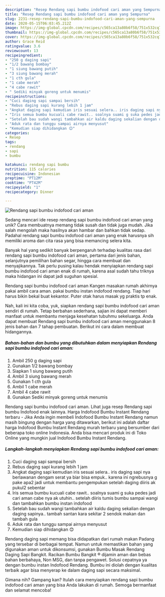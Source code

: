 ```yaml
---
description: "Resep Rendang sapi bumbu indofood cari aman yang Sempurna"
title: "Resep Rendang sapi bumbu indofood cari aman yang Sempurna"
slug: 2231-resep-rendang-sapi-bumbu-indofood-cari-aman-yang-sempurna
date: 2020-05-15T06:03:45.212Z
image: https://img-global.cpcdn.com/recipes/c565ca13a80b6f58/751x532cq70/rendang-sapi-bumbu-indofood-cari-aman-foto-resep-utama.jpg
thumbnail: https://img-global.cpcdn.com/recipes/c565ca13a80b6f58/751x532cq70/rendang-sapi-bumbu-indofood-cari-aman-foto-resep-utama.jpg
cover: https://img-global.cpcdn.com/recipes/c565ca13a80b6f58/751x532cq70/rendang-sapi-bumbu-indofood-cari-aman-foto-resep-utama.jpg
author: Grace Reid
ratingvalue: 3.6
reviewcount: 13
recipeingredient:
- "250 g daging sapi"
- "1/2 bawang bombay"
- "1 siung bawang putih"
- "3 siung bawang merah"
- "1 cth gula"
- "1 cabe merah"
- "4 cabe rawit"
- " Sediki minyak goreng untuk menumis"
recipeinstructions:
- "Cuci daging sapi sampai bersih"
- "Rebus daging sapi kurang lebih 1 jam"
- "Angkat daging sapi kemudian iris sesuai selera.. iris daging sapi nya berlawanan dengam serat ya biar bisa empuk.. karena ini ngrebusnya g pake apa2 jadi untuk membantu pengempukan setelah daging diiris ak pukul2 sebentar"
- "Iris semua bumbu kucuali cabe rawit.. soalnya suami g suka pedes jadi cari aman cabe nya ak utuhin.. setelah diiris tumis bumbu sampai wangi dan tambahkan bumbu instan indofood"
- "Setelah bau sudah wangi tambahkan air kaldu daging sekalian dengan daging sapinya.. tambah santan kara sekitar 2 sendok makan dan tambah gula"
- "Aduk rata dan tunggu sampai airnya menyusut"
- "Kemudian siap dihidangkan 😊"
categories:
- Resep
tags:
- rendang
- sapi
- bumbu

katakunci: rendang sapi bumbu 
nutrition: 115 calories
recipecuisine: Indonesian
preptime: "PT12M"
cooktime: "PT42M"
recipeyield: "1"
recipecategory: Dinner

---
```



![Rendang sapi bumbu indofood cari aman](https://img-global.cpcdn.com/recipes/c565ca13a80b6f58/751x532cq70/rendang-sapi-bumbu-indofood-cari-aman-foto-resep-utama.jpg)

Sedang mencari ide resep rendang sapi bumbu indofood cari aman yang unik? Cara membuatnya memang tidak susah dan tidak juga mudah. Jika salah mengolah maka hasilnya akan hambar dan bahkan tidak sedap. Padahal rendang sapi bumbu indofood cari aman yang enak harusnya sih memiliki aroma dan cita rasa yang bisa memancing selera kita.

Banyak hal yang sedikit banyak berpengaruh terhadap kualitas rasa dari rendang sapi bumbu indofood cari aman, pertama dari jenis bahan, selanjutnya pemilihan bahan segar, hingga cara membuat dan menyajikannya. Tak perlu pusing kalau hendak menyiapkan rendang sapi bumbu indofood cari aman enak di rumah, karena asal sudah tahu triknya maka hidangan ini dapat jadi suguhan spesial.

Rendang sapi bumbu indofood cari aman Kangen masakan rumah akhirnya pakai ambil cara aman. pakai bumbu instan indofood rendang. Tiap hari harus bikin bekal buat kekantor. Puter otak harus masak yg praktis tp enak.


Nah, kali ini kita coba, yuk, siapkan rendang sapi bumbu indofood cari aman sendiri di rumah. Tetap berbahan sederhana, sajian ini dapat memberi manfaat untuk membantu menjaga kesehatan tubuhmu sekeluarga. Anda dapat membuat Rendang sapi bumbu indofood cari aman menggunakan 8 jenis bahan dan 7 tahap pembuatan. Berikut ini cara dalam membuat hidangannya.

<!--inarticleads1-->

##### Bahan-bahan dan bumbu yang dibutuhkan dalam menyiapkan Rendang sapi bumbu indofood cari aman:

1. Ambil 250 g daging sapi
1. Gunakan 1/2 bawang bombay
1. Siapkan 1 siung bawang putih
1. Ambil 3 siung bawang merah
1. Gunakan 1 cth gula
1. Ambil 1 cabe merah
1. Ambil 4 cabe rawit
1. Gunakan  Sediki minyak goreng untuk menumis


Rendang sapi bumbu indofood cari aman. Lihat juga resep Rendang sapi bumbu Indofood enak lainnya. Harga Indofood Bumbu Instant Rendang terbaru - Jika Anda ingin membeli Indofood Bumbu Instant Rendang namun masih bingung dengan harga yang ditawarkan, berikut ini adalah daftar harga Indofood Bumbu Instant Rendang murah terbaru yang bersumber dari beberapa toko online Indonesia. Anda bisa mencari produk ini di Toko Online yang mungkin jual Indofood Bumbu Instant Rendang. 

<!--inarticleads2-->

##### Langkah-langkah menyiapkan Rendang sapi bumbu indofood cari aman:

1. Cuci daging sapi sampai bersih
1. Rebus daging sapi kurang lebih 1 jam
1. Angkat daging sapi kemudian iris sesuai selera.. iris daging sapi nya berlawanan dengam serat ya biar bisa empuk.. karena ini ngrebusnya g pake apa2 jadi untuk membantu pengempukan setelah daging diiris ak pukul2 sebentar
1. Iris semua bumbu kucuali cabe rawit.. soalnya suami g suka pedes jadi cari aman cabe nya ak utuhin.. setelah diiris tumis bumbu sampai wangi dan tambahkan bumbu instan indofood
1. Setelah bau sudah wangi tambahkan air kaldu daging sekalian dengan daging sapinya.. tambah santan kara sekitar 2 sendok makan dan tambah gula
1. Aduk rata dan tunggu sampai airnya menyusut
1. Kemudian siap dihidangkan 😊


Rendang daging sapi memang bisa didapatkan dari rumah makan Padang yang tersebar di berbagai tempat. Namun untuk memastikan bahan yang digunakan aman untuk dikonsumsi, gunakan Bumbu Masak Rendang Daging Sapi Bangkit. Racikan Bumbu Bangkit ® dijamin aman dan bebas bahan berbahaya, Non MSG, dan tanpa pengawet. Solusi cepatnya ya dengan bumbu instan Indofood Rendang. Bumbu ini diolah dengan kualitas terbaik agar bisa menyerap ke dalam daging sapi secara maksimal. 

Gimana nih? Gampang kan? Itulah cara menyiapkan rendang sapi bumbu indofood cari aman yang bisa Anda lakukan di rumah. Semoga bermanfaat dan selamat mencoba!
